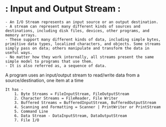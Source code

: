 # : Input and Output Stream : 

	- An I/O Stream represents an input source or an output destination. 
	- A stream can represent many different kinds of sources and destinations, including disk files, devices, other programs, and memory arrays.
	- These support many different kinds of data, including simple bytes, primitive data types, localized characters, and objects. Some streams simply pass on data; others manipulate and transform the data in useful ways.
	- No matter how they work internally, all streams present the same simple model to programs that use them.
	- It is also referred as, a sequence of data. 
  
  A program uses an input/output stream to read/write data from a source/destination, one item at a time

	It has - 
		1. Byte Streams = FileInputStream, FileOutputStream
		2. Character Streams = FileReader, File Writer
		3. Buffered Streams = BufferedInputStream, BufferedOutputStream
		4. Scanning and Formatting = Scanner | PrintWriter or PrintStream
		5. Command Line
		6. Data Stream - DataInputStream, DataOutputStream
		7. File I/O 
